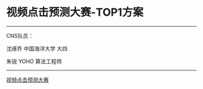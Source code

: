 # 视频点击预测大赛-TOP1方案

------------------------------------------------
CNS队员：  

沈琢乔 中国海洋大学 大四

朱锐   YOHO   算法工程师

-------------------------------------------------

[视频点击预测大赛](https://www.turingtopia.com/competitionnew/detail/e4880352b6ef4f9f8f28e8f98498dbc4/dataset)
